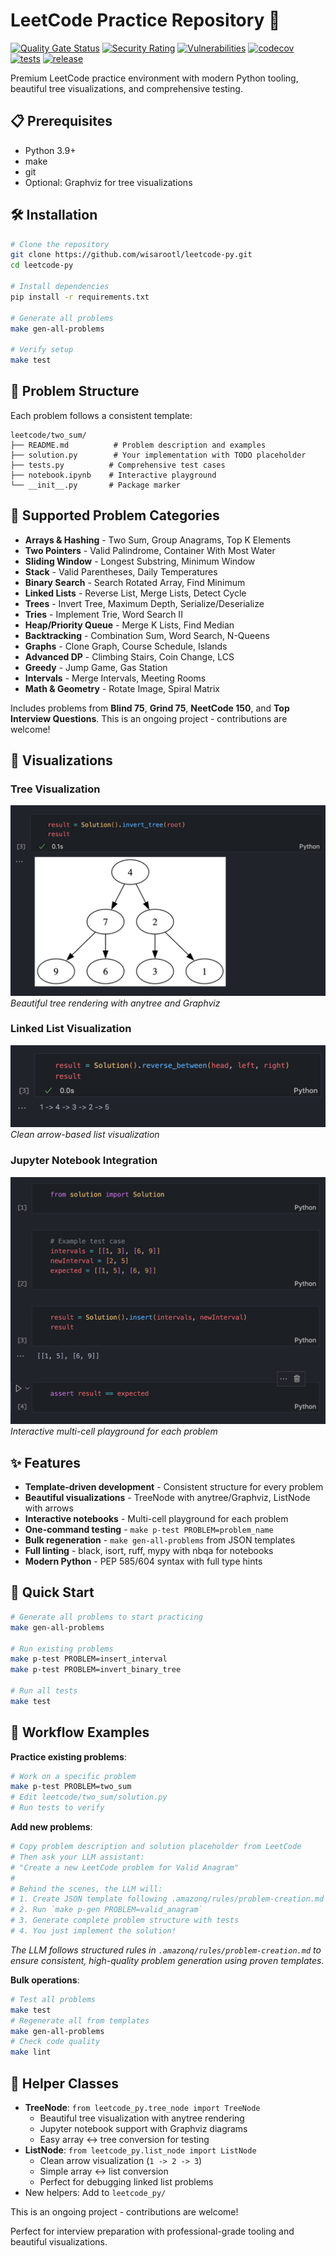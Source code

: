 # LeetCode Practice Repository 🚀

[![Quality Gate Status](https://sonarcloud.io/api/project_badges/measure?project=wisarootl_leetcode-py&metric=alert_status)](https://sonarcloud.io/summary/new_code?id=wisarootl_leetcode-py)
[![Security Rating](https://sonarcloud.io/api/project_badges/measure?project=wisarootl_leetcode-py&metric=security_rating)](https://sonarcloud.io/summary/new_code?id=wisarootl_leetcode-py)
[![Vulnerabilities](https://sonarcloud.io/api/project_badges/measure?project=wisarootl_leetcode-py&metric=vulnerabilities)](https://sonarcloud.io/summary/new_code?id=wisarootl_leetcode-py)
[![codecov](https://codecov.io/gh/wisarootl/leetcode-py/graph/badge.svg?token=TI97VUIA4Z)](https://codecov.io/gh/wisarootl/leetcode-py)
[![tests](https://img.shields.io/github/actions/workflow/status/wisarootl/leetcode-py/ci-test.yml?branch=main&label=tests&logo=github)](https://github.com/wisarootl/zerv/actions/workflows/ci-test.yml)
[![release](https://img.shields.io/github/actions/workflow/status/wisarootl/leetcode-py/cd.yml?branch=main&label=release&logo=github)](https://github.com/wisarootl/zerv/actions/workflows/cd.yml)

Premium LeetCode practice environment with modern Python tooling, beautiful tree visualizations, and comprehensive testing.

## 📋 Prerequisites

- Python 3.9+
- make
- git
- Optional: Graphviz for tree visualizations

## 🛠️ Installation

```bash
# Clone the repository
git clone https://github.com/wisarootl/leetcode-py.git
cd leetcode-py

# Install dependencies
pip install -r requirements.txt

# Generate all problems
make gen-all-problems

# Verify setup
make test
```

## 📁 Problem Structure

Each problem follows a consistent template:

```
leetcode/two_sum/
├── README.md          # Problem description and examples
├── solution.py        # Your implementation with TODO placeholder
├── tests.py          # Comprehensive test cases
├── notebook.ipynb    # Interactive playground
└── __init__.py       # Package marker
```

## 🎯 Supported Problem Categories

- **Arrays & Hashing** - Two Sum, Group Anagrams, Top K Elements
- **Two Pointers** - Valid Palindrome, Container With Most Water
- **Sliding Window** - Longest Substring, Minimum Window
- **Stack** - Valid Parentheses, Daily Temperatures
- **Binary Search** - Search Rotated Array, Find Minimum
- **Linked Lists** - Reverse List, Merge Lists, Detect Cycle
- **Trees** - Invert Tree, Maximum Depth, Serialize/Deserialize
- **Tries** - Implement Trie, Word Search II
- **Heap/Priority Queue** - Merge K Lists, Find Median
- **Backtracking** - Combination Sum, Word Search, N-Queens
- **Graphs** - Clone Graph, Course Schedule, Islands
- **Advanced DP** - Climbing Stairs, Coin Change, LCS
- **Greedy** - Jump Game, Gas Station
- **Intervals** - Merge Intervals, Meeting Rooms
- **Math & Geometry** - Rotate Image, Spiral Matrix

Includes problems from **Blind 75**, **Grind 75**, **NeetCode 150**, and **Top Interview Questions**. This is an ongoing project - contributions are welcome!

## 🎨 Visualizations

### Tree Visualization

![Tree Visualization Placeholder](docs/images/tree-viz.png)
_Beautiful tree rendering with anytree and Graphviz_

### Linked List Visualization

![LinkedList Visualization Placeholder](docs/images/linkedlist-viz.png)
_Clean arrow-based list visualization_

### Jupyter Notebook Integration

![Notebook Placeholder](docs/images/notebook-example.png)
_Interactive multi-cell playground for each problem_

## ✨ Features

- **Template-driven development** - Consistent structure for every problem
- **Beautiful visualizations** - TreeNode with anytree/Graphviz, ListNode with arrows
- **Interactive notebooks** - Multi-cell playground for each problem
- **One-command testing** - `make p-test PROBLEM=problem_name`
- **Bulk regeneration** - `make gen-all-problems` from JSON templates
- **Full linting** - black, isort, ruff, mypy with nbqa for notebooks
- **Modern Python** - PEP 585/604 syntax with full type hints

## 🚀 Quick Start

```bash
# Generate all problems to start practicing
make gen-all-problems

# Run existing problems
make p-test PROBLEM=insert_interval
make p-test PROBLEM=invert_binary_tree

# Run all tests
make test
```

## 🔄 Workflow Examples

**Practice existing problems**:

```bash
# Work on a specific problem
make p-test PROBLEM=two_sum
# Edit leetcode/two_sum/solution.py
# Run tests to verify
```

**Add new problems**:

```bash
# Copy problem description and solution placeholder from LeetCode
# Then ask your LLM assistant:
# "Create a new LeetCode problem for Valid Anagram"
#
# Behind the scenes, the LLM will:
# 1. Create JSON template following .amazonq/rules/problem-creation.md
# 2. Run `make p-gen PROBLEM=valid_anagram`
# 3. Generate complete problem structure with tests
# 4. You just implement the solution!
```

_The LLM follows structured rules in `.amazonq/rules/problem-creation.md` to ensure consistent, high-quality problem generation using proven templates._

**Bulk operations**:

```bash
# Test all problems
make test
# Regenerate all from templates
make gen-all-problems
# Check code quality
make lint
```

## 🧰 Helper Classes

- **TreeNode**: `from leetcode_py.tree_node import TreeNode`
    - Beautiful tree visualization with anytree rendering
    - Jupyter notebook support with Graphviz diagrams
    - Easy array ↔ tree conversion for testing
- **ListNode**: `from leetcode_py.list_node import ListNode`
    - Clean arrow visualization (`1 -> 2 -> 3`)
    - Simple array ↔ list conversion
    - Perfect for debugging linked list problems
- New helpers: Add to `leetcode_py/`

This is an ongoing project - contributions are welcome!

Perfect for interview preparation with professional-grade tooling and beautiful visualizations.
